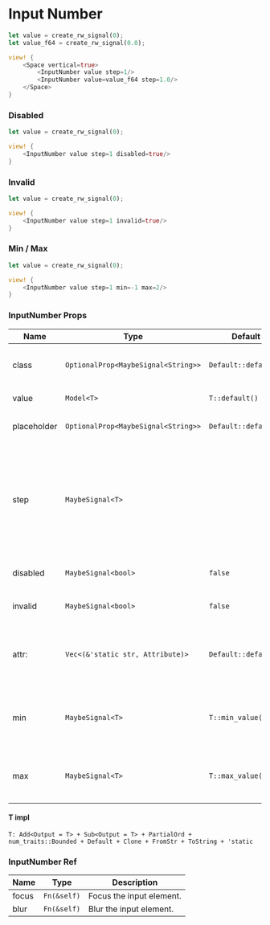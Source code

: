 # Input Number

```rust demo
let value = create_rw_signal(0);
let value_f64 = create_rw_signal(0.0);

view! {
    <Space vertical=true>
        <InputNumber value step=1/>
        <InputNumber value=value_f64 step=1.0/>
    </Space>
}
```

### Disabled

```rust demo
let value = create_rw_signal(0);

view! {
    <InputNumber value step=1 disabled=true/>
}
```

### Invalid

```rust demo
let value = create_rw_signal(0);

view! {
    <InputNumber value step=1 invalid=true/>
}
```

### Min / Max

```rust demo
let value = create_rw_signal(0);

view! {
    <InputNumber value step=1 min=-1 max=2/>
}
```

### InputNumber Props

| Name | Type | Default | Description |
| --- | --- | --- | --- |
| class | `OptionalProp<MaybeSignal<String>>` | `Default::default()` | Addtional classes for the input element. |
| value | `Model<T>` | `T::default()` | Set the input value. |
| placeholder | `OptionalProp<MaybeSignal<String>>` | `Default::default()` | Placeholder of input number. |
| step | `MaybeSignal<T>` |  | The number which the current value is increased or decreased on key or button press. |
| disabled | `MaybeSignal<bool>` | `false` | Whether the input is disabled. |
| invalid | `MaybeSignal<bool>` | `false` | Whether the input is invalid. |
| attr: | `Vec<(&'static str, Attribute)>` | `Default::default()` | The dom attrs of the input element inside the component. |
| min | `MaybeSignal<T>` | `T::min_value()` | The minimum number that the input value can take. |
| max | `MaybeSignal<T>` | `T::max_value()` | The max number that the input value can take. |

#### T impl

`T: Add<Output = T> + Sub<Output = T> + PartialOrd + num_traits::Bounded + Default + Clone + FromStr + ToString + 'static`

### InputNumber Ref

| Name  | Type        | Description              |
| ----- | ----------- | ------------------------ |
| focus | `Fn(&self)` | Focus the input element. |
| blur  | `Fn(&self)` | Blur the input element.  |
